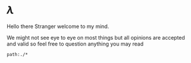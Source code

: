 # $\lambda$

Hello there Stranger welcome to my mind.

We might not see eye to eye on most things but all opinions are accepted and valid so feel free to question anything you may read

```query
path:./*
```
